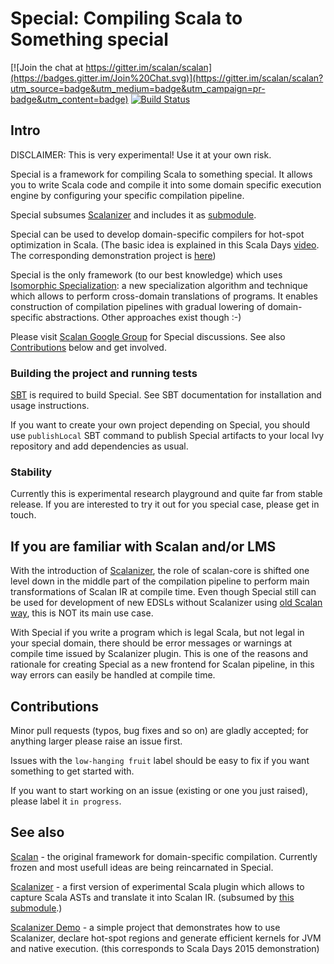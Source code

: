 # Special: Compiling Scala to Something special

[![Join the chat at https://gitter.im/scalan/scalan](https://badges.gitter.im/Join%20Chat.svg)](https://gitter.im/scalan/scalan?utm_source=badge&utm_medium=badge&utm_campaign=pr-badge&utm_content=badge)
[![Build Status](https://travis-ci.org/scalan/special.svg?branch=master)](https://travis-ci.org/scalan/special)

## Intro

DISCLAIMER: This is very experimental! Use it at your own risk.

Special is a framework for compiling Scala to something special. It allows you to write Scala code and compile it into some domain specific execution engine by configuring your specific compilation pipeline.

Special subsumes [Scalanizer](https://github.com/scalan/scalanizer) and includes it as [submodule](https://github.com/scalan/special/scalanizer). 

Special can be used to develop domain-specific compilers for hot-spot optimization in Scala. (The basic idea is explained in this Scala Days [video](https://www.parleys.com/tutorial/program-functionally-execute-imperatively-peeling-abstraction-overhead-from-functional-programs). The corresponding demonstration project is [here](https://github.com/scalan/scalanizer-demo))

Special is the only framework (to our best knowledge) which uses [Isomorphic Specialization](http://dl.acm.org/citation.cfm?id=2633632): a new specialization algorithm and technique which allows to perform cross-domain translations of programs. It enables construction of compilation pipelines with gradual lowering of domain-specific abstractions. Other approaches exist though :-)

Please visit [Scalan Google Group](https://groups.google.com/forum/#!forum/scalan) for Special discussions. See also [Contributions](#contributions) below and get involved.

### Building the project and running tests

[SBT](http://www.scala-sbt.org/) is required to build Special. See SBT documentation for installation and usage instructions.

If you want to create your own project depending on Special, you should use `publishLocal` SBT command to publish Special artifacts to your local Ivy repository and add dependencies as usual.

### Stability

Currently this is experimental research playground and quite far from stable release. If you are interested to try it out for you special case, please get in touch.

## If you are familiar with Scalan and/or LMS 
With the introduction of [Scalanizer](https://github.com/scalan/special/scalanizer), the role of scalan-core is shifted one level down in the middle part of the compilation pipeline to perform main transformations of Scalan IR at compile time. Even though Special still can be used for development of new EDSLs without Scalanizer using [old Scalan way](https://github.com/scalan/scalan), this is NOT its main use case.

With Special if you write a program which is legal Scala, but not legal in your special domain, there should be error messages or warnings at compile time issued by Scalanizer plugin. This is one of the reasons and rationale for creating Special as a new frontend for Scalan pipeline, in this way errors can easily be handled at compile time.

## Contributions

Minor pull requests (typos, bug fixes and so on) are gladly accepted; for anything larger please raise an issue first.

Issues with the `low-hanging fruit` label should be easy to fix if you want something to get started with.

If you want to start working on an issue (existing or one you just raised), please label it `in progress`.

## See also

[Scalan](https://github.com/scalan/scalan) - the original framework for domain-specific compilation. Currently frozen and most usefull ideas are being reincarnated in Special. 

[Scalanizer](https://github.com/scalan/scalanizer) - a first version of experimental Scala plugin which allows to capture Scala ASTs and translate it into Scalan IR. (subsumed by [this submodule](https://github.com/scalan/special/scalanizer).)

[Scalanizer Demo](https://github.com/scalan/scalanizer-demo) - a simple project that demonstrates how to use Scalanizer, declare hot-spot regions and generate efficient kernels for JVM and native execution. (this corresponds to Scala Days 2015 demonstration)
